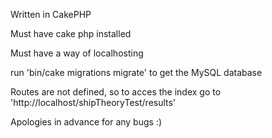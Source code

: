 Written in CakePHP

Must have cake php installed

Must have a way of localhosting

run 'bin/cake migrations migrate' to get the MySQL database

Routes are not defined, so to acces the index go to 'http://localhost/shipTheoryTest/results'

Apologies in advance for any bugs :)
